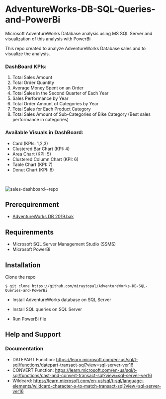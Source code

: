 # AdventureWorks-DB-SQL-Queries-and-PowerBi
Microsoft AdventureWorks Database analysis using MS SQL Server and visualization of this analysis with PowerBi

This repo created to analyze AdventureWorks Database sales and to visualize the analysis.

### DashBoard KPIs:
  1. Total Sales Amount
  2. Total Order Quantity
  3. Average Money Spent on an Order 
  4. Total Sales in the Second Quarter of Each Year 
  5. Sales Performance by Year
  6. Total Order Amount of Categories by Year
  7. Total Sales for Each Product Category
  8. Total Sales Amount of Sub-Categories of Bike Category (Best sales performance in categories)

### Available Visuals in DashBoard:
  - Card (KPIs: 1,2,3)
  - Clustered Bar Chart (KPI: 4)
  - Area Chart (KPI: 5)
  - Clustered Column Chart (KPI: 6)
  - Table Chart (KPI: 7)
  - Donut Chart (KPI: 8)
  <br/>
  
 ![sales-dashboard--repo](https://user-images.githubusercontent.com/75898277/200829683-6443bf64-c8fd-4706-a7a0-eb600df0927b.png)

## Prerequirenment

- [AdventureWorks DB 2019.bak](https://learn.microsoft.com/en-us/sql/samples/adventureworks-install-configure?view=sql-server-ver16&tabs=ssms)

## Requirenments

- Microsoft SQL Server Management Studio (SSMS)
- Microsoft PowerBi 

## Installation

Clone the repo

```$ git clone https://github.com/miraytopal/AdventureWorks-DB-SQL-Queries-and-PowerBi```

- Install AdventureWorks database on SQL Server

- Install SQL queries on SQL Server

- Run PowerBi file

## Help and Support

### Documentation

  - DATEPART Function: https://learn.microsoft.com/en-us/sql/t-sql/functions/datepart-transact-sql?view=sql-server-ver16
  - CONVERT Function: https://learn.microsoft.com/en-us/sql/t-sql/functions/cast-and-convert-transact-sql?view=sql-server-ver16
  - Wildcard: https://learn.microsoft.com/en-us/sql/t-sql/language-elements/wildcard-character-s-to-match-transact-sql?view=sql-server-ver16
  
  
